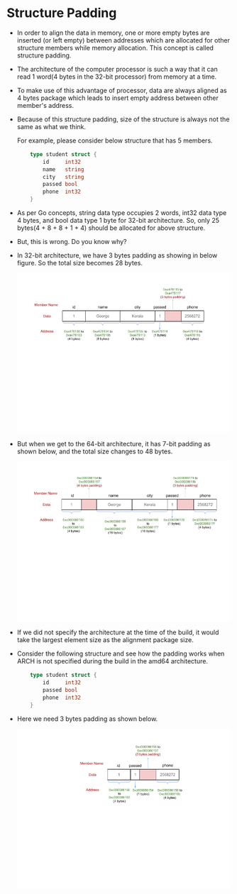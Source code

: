 # Structure Padding

- In order to align the data in memory, one or more empty bytes are inserted (or left empty) between addresses which are allocated for other structure members while memory allocation. This concept is called structure padding.

- The architecture of the computer processor is such a way that it can read 1 word(4 bytes in the 32-bit processor) from memory at a time.

- To make use of this advantage of processor, data are always aligned as 4 bytes package which leads to insert empty address between other member's address.

- Because of this structure padding, size of the structure is always not the same as what we think.

    For example, please consider below structure that has 5 members.

    ```go
        type student struct {
            id     int32
            name   string
            city   string
            passed bool
            phone  int32
        }
    ```

- As per Go concepts, string data type occupies 2 words, int32 data type 4 bytes, and bool data type 1 byte for 32-bit architecture. So, only 25 bytes(4 + 8 + 8 + 1 + 4) should be allocated for above structure.

- But, this is wrong. Do you know why?

- In 32-bit architecture, we have 3 bytes padding as showing in below figure. So the total size becomes 28 bytes.

    ![32-bit-architecture.png](https://github.com/gkjoyes/golang-tour/blob/master/lesson/02/syntax/struct-types/padding/images/32-bit-architecture.png)

- But when we get to the 64-bit architecture, it has 7-bit padding as shown below, and the total size changes to 48 bytes.

    ![64-bit-architecture.png](https://github.com/gkjoyes/golang-tour/blob/master/lesson/02/syntax/struct-types/padding/images/64-bit-architecture.png)

- If we did not specify the architecture at the time of the build, it would take the largest element size as the alignment package size.

- Consider the following structure and see how the padding works when ARCH is not specified during the build in the amd64 architecture.

    ```go
        type student struct {
            id     int32
            passed bool
            phone  int32
        }
    ```

- Here we need 3 bytes padding as shown below.

    ![Structure Padding](https://github.com/gkjoyes/golang-tour/blob/master/lesson/02/syntax/struct-types/padding/images/structure-padding.png)

